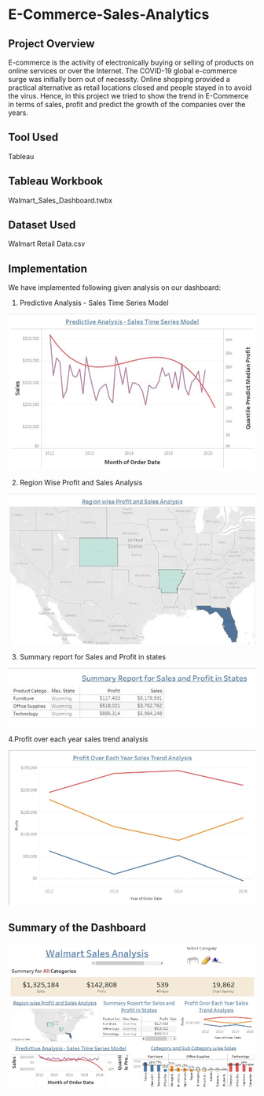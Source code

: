 # E-Commerce-Sales-Analytics

## Project Overview
E-commerce is the activity of electronically buying or selling of products on online services or over the Internet. The COVID-19 global e-commerce surge was initially born out of necessity. Online shopping provided a practical alternative as retail locations closed and people stayed in to avoid the virus. Hence, in this project we tried to show the trend in E-Commerce in terms of sales, profit and predict the growth of the companies over the years.

## Tool Used
Tableau

## Tableau Workbook
Walmart_Sales_Dashboard.twbx

## Dataset Used
Walmart Retail Data.csv

## Implementation
We have implemented following given analysis on our dashboard:

1. Predictive Analysis - Sales Time Series Model
 
![alt text](img/Predictive-Sales-Analysis.JPG) 

2. Region Wise Profit and Sales Analysis

![alt text](img/Region-Wise-Sales.JPG) 

3. Summary report for Sales and Profit in states

![alt text](img/Summary_Report.JPG) 

4.Profit over each year sales trend analysis

![alt text](img/Trend-Analysis.JPG) 

## Summary of the Dashboard

![alt text](img/Dashboard.JPG) 
